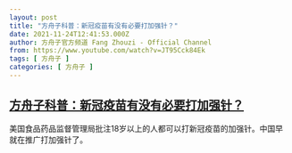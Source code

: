 ```yaml
---
layout: post
title: "方舟子科普：新冠疫苗有没有必要打加强针？"
date: 2021-11-24T12:41:53.000Z
author: 方舟子官方频道 Fang Zhouzi - Official Channel
from: https://www.youtube.com/watch?v=JT95Cck84Ek
tags: [ 方舟子 ]
categories: [ 方舟子 ]
---
```

<!--1637757713000-->
[方舟子科普：新冠疫苗有没有必要打加强针？](https://www.youtube.com/watch?v=JT95Cck84Ek)
------

<div>
美国食品药品监督管理局批注18岁以上的人都可以打新冠疫苗的加强针。中国早就在推广打加强针了。
</div>
